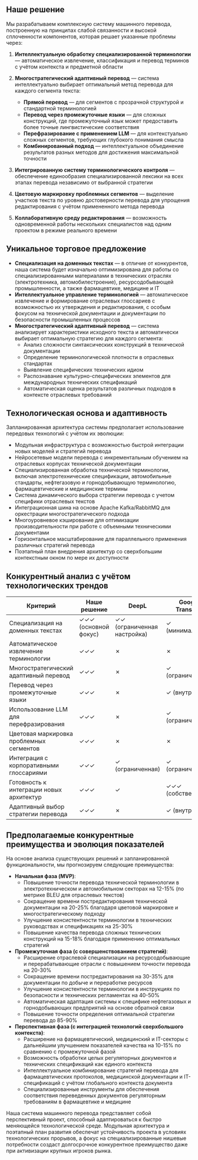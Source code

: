 ## Наше решение

Мы разрабатываем комплексную систему машинного перевода, построенную на принципах слабой связанности и высокой сплоченности компонентов, которая решает указанные проблемы через:

1. **Интеллектуальную обработку специализированной терминологии** — автоматическое извлечение, классификация и перевод терминов с учётом контекста и предметной области
    
2. **Многостратегический адаптивный перевод** — система интеллектуально выбирает оптимальный метод перевода для каждого сегмента текста:
    
    - **Прямой перевод** — для сегментов с прозрачной структурой и стандартной терминологией
    - **Перевод через промежуточные языки** — для сложных конструкций, где промежуточный язык может предоставить более точные лингвистические соответствия
    - **Перефразирование с применением LLM** — для контекстуально сложных сегментов, требующих глубокого понимания смысла
    - **Комбинированный подход** — интеллектуальное объединение результатов разных методов для достижения максимальной точности
3. **Интегрированную систему терминологического контроля** — обеспечение единообразия специализированной лексики на всех этапах перевода независимо от выбранной стратегии
    
4. **Цветовую маркировку проблемных сегментов** — выделение участков текста по уровню достоверности перевода для упрощения редактирования с учётом примененного метода перевода
    
5. **Коллаборативную среду редактирования** — возможность одновременной работы нескольких специалистов над одним проектом в режиме реального времени
    

## Уникальное торговое предложение

- **Специализация на доменных текстах** — в отличие от конкурентов, наша система будет изначально оптимизирована для работы со специализированными материалами в технических отраслях (электротехника, автомобилестроение), ресурсодобывающей промышленности, а также фармацевтике, медицине и IT
- **Интеллектуальное управление терминологией** — автоматическое извлечение и формирование отраслевых глоссариев с возможностью их утверждения и редактирования, с особым фокусом на технической документации и документации по безопасности промышленных процессов
- **Многостратегический адаптивный перевод** — система анализирует характеристики исходного текста и автоматически выбирает оптимальную стратегию для каждого сегмента:
    - Анализ сложности синтаксических конструкций в технической документации
    - Определение терминологической плотности в отраслевых стандартах
    - Выявление специфических технических идиом
    - Распознавание культурно-специфических элементов для международных технических спецификаций
    - Автоматическая оценка результатов различных подходов в контексте отраслевых требований

## Технологическая основа и адаптивность

Запланированная архитектура системы предполагает использование передовых технологий с учётом их эволюции:

- Модульная инфраструктура с возможностью быстрой интеграции новых моделей и стратегий перевода
- Нейросетевые модели перевода с инкрементальным обучением на отраслевых корпусах технической документации
- Специализированная обработка технической терминологии, включая электротехнические спецификации, автомобильные стандарты, нефтегазовую и горнодобывающую терминологию, фармацевтические и медицинские термины
- Система динамического выбора стратегии перевода с учетом специфики отраслевых текстов
- Интеграционная шина на основе Apache Kafka/RabbitMQ для оркестрации многостратегического подхода
- Многоуровневое кэширование для оптимизации производительности при работе с объемными техническими документами
- Горизонтальное масштабирование для параллельного применения различных стратегий перевода
- Поэтапный план внедрения архитектур со сверхбольшим контекстным окном по мере их доступности

## Конкурентный анализ с учётом технологических трендов

| Критерий                                 | Наше решение         | DeepL                       | Google Translate  | Microsoft Translator            | Systran                                  |
| ---------------------------------------- | -------------------- | --------------------------- | ----------------- | ------------------------------- | ---------------------------------------- |
| Специализация на доменных текстах        | ✓✓✓ (основной фокус) | ✓✓ (ограниченная настройка) | ✓ (минимальная)   | ✓✓ (для корпоративных клиентов) | ✓✓ (некоторые специализированные модели) |
| Автоматическое извлечение терминологии   | ✓✓✓                  | ✗                           | ✗                 | ✓ (базовое)                     | ✓ (базовое)                              |
| Многостратегический адаптивный перевод   | ✓✓✓                  | ✗                           | ✓ (ограниченный)  | ✗                               | ✓ (базовый)                              |
| Перевод через промежуточные языки        | ✓✓✓                  | ✗                           | ✓ (внутренний)    | ✓ (внутренний)                  | ✗                                        |
| Использование LLM для перефразирования   | ✓✓✓                  | ✗                           | ✓ (ограниченное)  | ✗                               | ✗                                        |
| Цветовая маркировка проблемных сегментов | ✓✓✓                  | ✗                           | ✗                 | ✗                               | ✓ (базовая)                              |
| Интеграция с корпоративными глоссариями  | ✓✓✓                  | ✓ (ограниченная)            | ✓ (ограниченная)  | ✓✓                              | ✓✓                                       |
| Готовность к интеграции новых архитектур | ✓✓✓                  | ✓                           | ✓✓✓ (собственные) | ✓✓                              | ✓                                        |
| Адаптивный выбор стратегии перевода      | ✓✓✓                  | ✗                           | ✓ (внутренний)    | ✗                               | ✗                                        |

## Предполагаемые конкурентные преимущества и эволюция показателей

На основе анализа существующих решений и запланированной функциональности, мы прогнозируем следующие преимущества:

- **Начальная фаза (MVP)**:
    - Повышение точности перевода технической терминологии в электротехническом и автомобильном секторах на 12-15% (по метрике BLEU для отраслевых текстов)
    - Сокращение времени постредактирования технической документации на 20-25% благодаря цветовой маркировке и многостратегическому подходу
    - Улучшение консистентности терминологии в технических руководствах и спецификациях на 25-30%
    - Повышение качества перевода сложных технических конструкций на 15-18% благодаря применению оптимальных стратегий
- **Промежуточная фаза (с совершенствованием стратегий)**:
    - Расширение отраслевой специализации на ресурсодобывающие и перерабатывающие отрасли с повышением точности перевода на 20-30%
    - Сокращение времени постредактирования на 30-35% для документации по добыче и переработке ресурсов
    - Улучшение консистентности терминологии в инструкциях по безопасности и технических регламентах на 40-50%
    - Автоматическая адаптация системы к специфике нефтегазовых и горнодобывающих предприятий на основе обратной связи
    - Повышение точности определения оптимальной стратегии перевода до 85-90%
- **Перспективная фаза (с интеграцией технологий сверхбольшого контекста)**:
    - Расширение на фармацевтический, медицинский и IT-секторы с дальнейшим улучшением показателей качества на 10-15% по сравнению с промежуточной фазой
    - Возможность обработки целых регуляторных документов и технических спецификаций как единого контекста
    - Интеллектуальное комбинирование стратегий перевода для фармацевтических протоколов, медицинской документации и IT-спецификаций с учётом глобального контекста документа
    - Специализированные инструменты для обеспечения соответствия переведенных документов регуляторным требованиям в фармацевтике и медицине

Наша система машинного перевода представляет собой перспективный проект, способный адаптироваться к быстро меняющейся технологической среде. Модульная архитектура и поэтапный план развития обеспечат устойчивость проекта в условиях технологических прорывов, а фокус на специализированные нишевые потребности создаст долгосрочное конкурентное преимущество даже при активизации крупных игроков рынка.